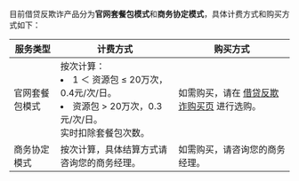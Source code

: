 
目前借贷反欺诈产品分为**官网套餐包模式**和**商务协定模式**，具体计费方式和购买方式如下：

|服务类型|	计费方式 |	购买方式|
|----|---|---|
官网套餐包模式 	|按次计算：<li> 1 ＜ 资源包 ≤ 20万次，0.4元/次/日。<li>资源包 > 20万次，0.3元/次/日。</li></li>实时扣除套餐包次数。 |如需购买，请在 [借贷反欺诈购买页](https://buy.cloud.tencent.com/af) 进行选购。
商务协定模式| 	按次计算，具体结算方式请咨询您的商务经理。| 	如需购买，请咨询您的商务经理。|
